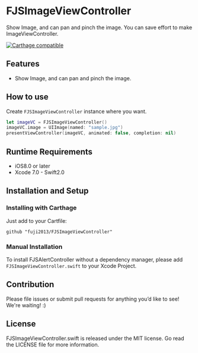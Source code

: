 # FJSImageViewController
Show Image, and can pan and pinch the image.
You can save effort to make ImageViewController.

[![Carthage compatible](https://img.shields.io/badge/Carthage-compatible-4BC51D.svg?style=flat)](https://github.com/Carthage/Carthage)

## Features
- Show Image, and can pan and pinch the image.

## How to use

Create `FJSImageViewController` instance where you want.

```Swift
let imageVC = FJSImageViewController()
imageVC.image = UIImage(named: "sample.jpg")
presentViewController(imageVC, animated: false, completion: nil)
```

## Runtime Requirements

- iOS8.0 or later
- Xcode 7.0 - Swift2.0

## Installation and Setup

### Installing with Carthage

Just add to your Cartfile:

```ogdl
github "fuji2013/FJSImageViewController"
```

### Manual Installation

To install FJSAlertController without a dependency manager, please add `FJSImageViewController.swift` to your Xcode Project.

## Contribution

Please file issues or submit pull requests for anything you’d like to see! We're waiting! :)

## License
FJSImageViewController.swift is released under the MIT license. Go read the LICENSE file for more information.
